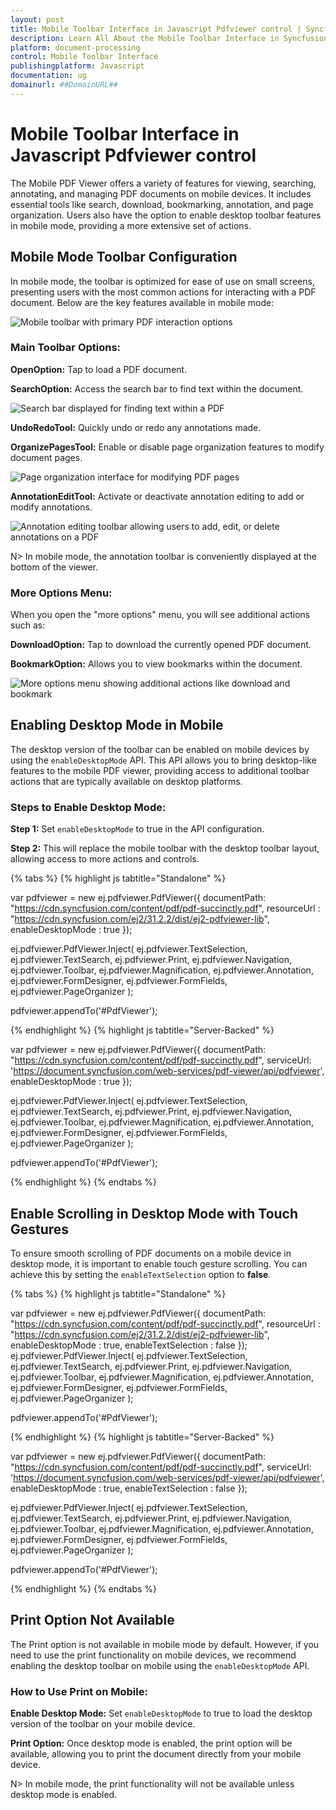 ```yaml
---
layout: post
title: Mobile Toolbar Interface in Javascript Pdfviewer control | Syncfusion
description: Learn All About the Mobile Toolbar Interface in Syncfusion Javascript Pdfviewer control of Syncfusion Essential JS 2 and more.
platform: document-processing
control: Mobile Toolbar Interface
publishingplatform: Javascript
documentation: ug
domainurl: ##DomainURL##
---
```

# Mobile Toolbar Interface in Javascript Pdfviewer control

The Mobile PDF Viewer offers a variety of features for viewing, searching, annotating, and managing PDF documents on mobile devices. It includes essential tools like search, download, bookmarking, annotation, and page organization. Users also have the option to enable desktop toolbar features in mobile mode, providing a more extensive set of actions.

## Mobile Mode Toolbar Configuration
In mobile mode, the toolbar is optimized for ease of use on small screens, presenting users with the most common actions for interacting with a PDF document. Below are the key features available in mobile mode:

![Mobile toolbar with primary PDF interaction options](../images/mobileToolbar.png)

### Main Toolbar Options:

**OpenOption:** Tap to load a PDF document.

**SearchOption:** Access the search bar to find text within the document.

![Search bar displayed for finding text within a PDF](../images/searchOption.png)

**UndoRedoTool:** Quickly undo or redo any annotations made.

**OrganizePagesTool:** Enable or disable page organization features to modify document pages.

![Page organization interface for modifying PDF pages](../images/organizePages.png)

**AnnotationEditTool:** Activate or deactivate annotation editing to add or modify annotations.

![Annotation editing toolbar allowing users to add, edit, or delete annotations on a PDF](../images/editAnnotation.png)


N> In mobile mode, the annotation toolbar is conveniently displayed at the bottom of the viewer.

### More Options Menu:
When you open the "more options" menu, you will see additional actions such as:

**DownloadOption:** Tap to download the currently opened PDF document.

**BookmarkOption:** Allows you to view bookmarks within the document.

![More options menu showing additional actions like download and bookmark](../images/more-options.png)

## Enabling Desktop Mode in Mobile

The desktop version of the toolbar can be enabled on mobile devices by using the `enableDesktopMode` API. This API allows you to bring desktop-like features to the mobile PDF viewer, providing access to additional toolbar actions that are typically available on desktop platforms.

### Steps to Enable Desktop Mode:

**Step 1:** Set `enableDesktopMode` to true in the API configuration.

**Step 2:** This will replace the mobile toolbar with the desktop toolbar layout, allowing access to more actions and controls.

{% tabs %}
{% highlight js tabtitle="Standalone" %}

var pdfviewer = new ej.pdfviewer.PdfViewer({
    documentPath: "https://cdn.syncfusion.com/content/pdf/pdf-succinctly.pdf",
    resourceUrl : "https://cdn.syncfusion.com/ej2/31.2.2/dist/ej2-pdfviewer-lib",
    enableDesktopMode : true
});

ej.pdfviewer.PdfViewer.Inject(
    ej.pdfviewer.TextSelection, ej.pdfviewer.TextSearch, ej.pdfviewer.Print, ej.pdfviewer.Navigation,
    ej.pdfviewer.Toolbar, ej.pdfviewer.Magnification, ej.pdfviewer.Annotation, ej.pdfviewer.FormDesigner,
    ej.pdfviewer.FormFields, ej.pdfviewer.PageOrganizer
);

pdfviewer.appendTo('#PdfViewer');

{% endhighlight %}
{% highlight js tabtitle="Server-Backed" %}

var pdfviewer = new ej.pdfviewer.PdfViewer({
    documentPath: "https://cdn.syncfusion.com/content/pdf/pdf-succinctly.pdf",
    serviceUrl: 'https://document.syncfusion.com/web-services/pdf-viewer/api/pdfviewer',
    enableDesktopMode : true
});

ej.pdfviewer.PdfViewer.Inject(
    ej.pdfviewer.TextSelection, ej.pdfviewer.TextSearch, ej.pdfviewer.Print, ej.pdfviewer.Navigation,
    ej.pdfviewer.Toolbar, ej.pdfviewer.Magnification, ej.pdfviewer.Annotation, ej.pdfviewer.FormDesigner,
    ej.pdfviewer.FormFields, ej.pdfviewer.PageOrganizer
);

pdfviewer.appendTo('#PdfViewer');

{% endhighlight %}
{% endtabs %}

## Enable Scrolling in Desktop Mode with Touch Gestures

To ensure smooth scrolling of PDF documents on a mobile device in desktop mode, it is important to enable touch gesture scrolling. You can achieve this by setting the `enableTextSelection` option to **false**.

{% tabs %}
{% highlight js tabtitle="Standalone" %}

var pdfviewer = new ej.pdfviewer.PdfViewer({
    documentPath: "https://cdn.syncfusion.com/content/pdf/pdf-succinctly.pdf",
    resourceUrl : "https://cdn.syncfusion.com/ej2/31.2.2/dist/ej2-pdfviewer-lib",
    enableDesktopMode : true,
    enableTextSelection : false
});
ej.pdfviewer.PdfViewer.Inject(
    ej.pdfviewer.TextSelection, ej.pdfviewer.TextSearch, ej.pdfviewer.Print, ej.pdfviewer.Navigation,
    ej.pdfviewer.Toolbar, ej.pdfviewer.Magnification, ej.pdfviewer.Annotation, ej.pdfviewer.FormDesigner,
    ej.pdfviewer.FormFields, ej.pdfviewer.PageOrganizer
);

pdfviewer.appendTo('#PdfViewer');

{% endhighlight %}
{% highlight js tabtitle="Server-Backed" %}

var pdfviewer = new ej.pdfviewer.PdfViewer({
    documentPath: "https://cdn.syncfusion.com/content/pdf/pdf-succinctly.pdf",
    serviceUrl: 'https://document.syncfusion.com/web-services/pdf-viewer/api/pdfviewer',
    enableDesktopMode : true,
    enableTextSelection : false
});

ej.pdfviewer.PdfViewer.Inject(
    ej.pdfviewer.TextSelection, ej.pdfviewer.TextSearch, ej.pdfviewer.Print, ej.pdfviewer.Navigation,
    ej.pdfviewer.Toolbar, ej.pdfviewer.Magnification, ej.pdfviewer.Annotation, ej.pdfviewer.FormDesigner,
    ej.pdfviewer.FormFields, ej.pdfviewer.PageOrganizer
);

pdfviewer.appendTo('#PdfViewer');

{% endhighlight %}
{% endtabs %}

## Print Option Not Available

The Print option is not available in mobile mode by default. However, if you need to use the print functionality on mobile devices, we recommend enabling the desktop toolbar on mobile using the `enableDesktopMode` API.

### How to Use Print on Mobile:

**Enable Desktop Mode:** Set `enableDesktopMode` to true to load the desktop version of the toolbar on your mobile device.

**Print Option:** Once desktop mode is enabled, the print option will be available, allowing you to print the document directly from your mobile device.

N> In mobile mode, the print functionality will not be available unless desktop mode is enabled.
